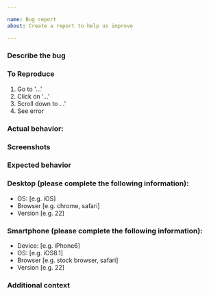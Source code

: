 ```yaml
---

name: Bug report
about: Create a report to help us improve

---
```


### Describe the bug
<!-- A clear and concise description of what the bug is. Please be as descriptive as possible. -->

### To Reproduce
<!-- Describe the steps to reproduce the behavior.-->

1. Go to '…'
2. Click on '…'
3. Scroll down to …'
4. See error

### Actual behavior:
<!-- A clear and concise description of what actually happens. -->

### Screenshots
<!-- If applicable, add screenshots to help explain your problem. -->

### Expected behavior
<!-- A clear and concise description of what you expected to happen. -->

### Desktop (please complete the following information):

* OS: [e.g. iOS]
* Browser [e.g. chrome, safari]
* Version [e.g. 22]

### Smartphone (please complete the following information):

* Device: [e.g. iPhone6]
* OS: [e.g. iOS8.1]
* Browser [e.g. stock browser, safari]
* Version [e.g. 22]

### Additional context
<!--Any additional context or details you think might be helpful.-->
<!--Ticket numbers/links, plugin versions, system statuses etc.-->
